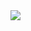 <a href="https://codecov.io/gh/NicholasHaoHoang/learn-test-coverage" > 
 <img src="https://codecov.io/gh/NicholasHaoHoang/learn-test-coverage/branch/main/graph/badge.svg?token=iuQG8fsit6"/>
</a>